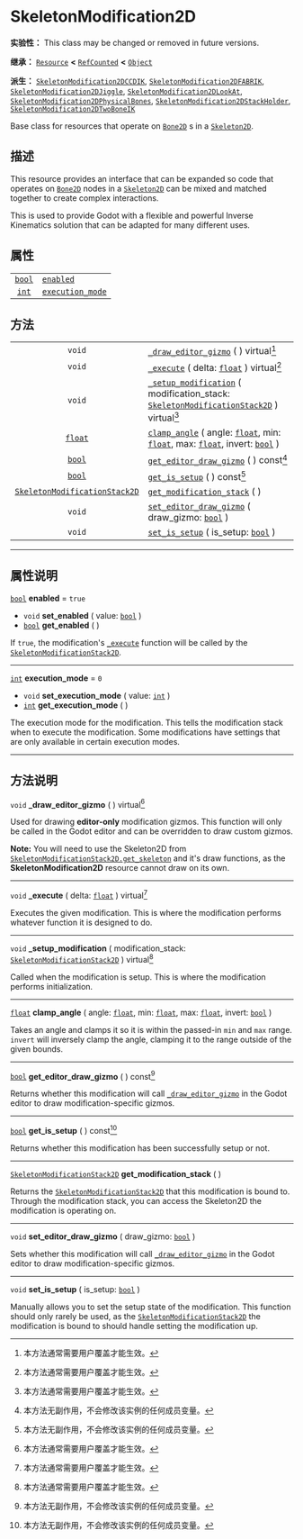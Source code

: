 <!-- ⚠ 请勿编辑本文件 ⚠ -->
<!-- 本文档使用脚本从 WeDot 引擎源码仓库生成。 -->
<!-- 生成脚本：https://github.com/WeDot-Engine/WeDot/tree/4.3/doc/tools/make_md.py； -->
<!-- 原文件：https://github.com/WeDot-Engine/WeDot/tree/4.3/doc/classes/SkeletonModification2D.xml。 -->

<div id="_class_skeletonmodification2d"></div>

# SkeletonModification2D

**实验性：** This class may be changed or removed in future versions.

**继承：** [`Resource`](class_resource.md) **<** [`RefCounted`](class_refcounted.md) **<** [`Object`](class_object.md)

**派生：** [`SkeletonModification2DCCDIK`](class_skeletonmodification2dccdik.md), [`SkeletonModification2DFABRIK`](class_skeletonmodification2dfabrik.md), [`SkeletonModification2DJiggle`](class_skeletonmodification2djiggle.md), [`SkeletonModification2DLookAt`](class_skeletonmodification2dlookat.md), [`SkeletonModification2DPhysicalBones`](class_skeletonmodification2dphysicalbones.md), [`SkeletonModification2DStackHolder`](class_skeletonmodification2dstackholder.md), [`SkeletonModification2DTwoBoneIK`](class_skeletonmodification2dtwoboneik.md)

Base class for resources that operate on [`Bone2D`](class_bone2d.md) s in a [`Skeleton2D`](class_skeleton2d.md).

## 描述

This resource provides an interface that can be expanded so code that operates on [`Bone2D`](class_bone2d.md) nodes in a [`Skeleton2D`](class_skeleton2d.md) can be mixed and matched together to create complex interactions.

This is used to provide Godot with a flexible and powerful Inverse Kinematics solution that can be adapted for many different uses.

## 属性

|||
|:-:|:--|
| [`bool`](class_bool.md) | [`enabled`](#class_skeletonmodification2d_property_enabled)               | ``true`` |
| [`int`](class_int.md)   | [`execution_mode`](#class_skeletonmodification2d_property_execution_mode) | ``0``    |

## 方法

|||
|:-:|:--|
| `void`                                                                | [`_draw_editor_gizmo`](class_skeletonmodification2dmd#class_skeletonmodification2d_private_method__draw_editor_gizmo) ( ) virtual[^virtual]                                                                                             |
| `void`                                                                | [`_execute`](class_skeletonmodification2dmd#class_skeletonmodification2d_private_method__execute) ( delta: [`float`](class_float.md) ) virtual[^virtual]                                                                                |
| `void`                                                                | [`_setup_modification`](class_skeletonmodification2dmd#class_skeletonmodification2d_private_method__setup_modification) ( modification_stack: [`SkeletonModificationStack2D`](class_skeletonmodificationstack2d.md) ) virtual[^virtual] |
| [`float`](class_float.md)                                             | [`clamp_angle`](class_skeletonmodification2dmd#class_skeletonmodification2d_method_clamp_angle) ( angle: [`float`](class_float.md), min: [`float`](class_float.md), max: [`float`](class_float.md), invert: [`bool`](class_bool.md) )   |
| [`bool`](class_bool.md)                                               | [`get_editor_draw_gizmo`](class_skeletonmodification2dmd#class_skeletonmodification2d_method_get_editor_draw_gizmo) ( ) const[^const]                                                                                                   |
| [`bool`](class_bool.md)                                               | [`get_is_setup`](class_skeletonmodification2dmd#class_skeletonmodification2d_method_get_is_setup) ( ) const[^const]                                                                                                                     |
| [`SkeletonModificationStack2D`](class_skeletonmodificationstack2d.md) | [`get_modification_stack`](class_skeletonmodification2dmd#class_skeletonmodification2d_method_get_modification_stack) ( )                                                                                                               |
| `void`                                                                | [`set_editor_draw_gizmo`](class_skeletonmodification2dmd#class_skeletonmodification2d_method_set_editor_draw_gizmo) ( draw_gizmo: [`bool`](class_bool.md) )                                                                             |
| `void`                                                                | [`set_is_setup`](class_skeletonmodification2dmd#class_skeletonmodification2d_method_set_is_setup) ( is_setup: [`bool`](class_bool.md) )                                                                                                 |

<!-- rst-class:: classref-section-separator -->

---

## 属性说明

<div id="_class_skeletonmodification2d_property_enabled"></div>

[`bool`](class_bool.md) **enabled** = ``true`` <div id="class_skeletonmodification2d_property_enabled"></div>

- `void` **set_enabled** ( value: [`bool`](class_bool.md) )
- [`bool`](class_bool.md) **get_enabled** ( )

If `true`, the modification's [`_execute`](#class_skeletonmodification2d_private_method__execute) function will be called by the [`SkeletonModificationStack2D`](class_skeletonmodificationstack2d.md).

<!-- rst-class:: classref-item-separator -->

---

<div id="_class_skeletonmodification2d_property_execution_mode"></div>

[`int`](class_int.md) **execution_mode** = ``0`` <div id="class_skeletonmodification2d_property_execution_mode"></div>

- `void` **set_execution_mode** ( value: [`int`](class_int.md) )
- [`int`](class_int.md) **get_execution_mode** ( )

The execution mode for the modification. This tells the modification stack when to execute the modification. Some modifications have settings that are only available in certain execution modes.

<!-- rst-class:: classref-section-separator -->

---

## 方法说明

<div id="_class_skeletonmodification2d_private_method__draw_editor_gizmo"></div>

`void` **_draw_editor_gizmo** ( ) virtual[^virtual]<div id="class_skeletonmodification2d_private_method__draw_editor_gizmo"></div>

Used for drawing **editor-only** modification gizmos. This function will only be called in the Godot editor and can be overridden to draw custom gizmos.

 **Note:** You will need to use the Skeleton2D from [`SkeletonModificationStack2D.get_skeleton`](#class_skeletonmodificationstack2d_method_get_skeleton) and it's draw functions, as the **SkeletonModification2D** resource cannot draw on its own.

<!-- rst-class:: classref-item-separator -->

---

<div id="_class_skeletonmodification2d_private_method__execute"></div>

`void` **_execute** ( delta: [`float`](class_float.md) ) virtual[^virtual]<div id="class_skeletonmodification2d_private_method__execute"></div>

Executes the given modification. This is where the modification performs whatever function it is designed to do.

<!-- rst-class:: classref-item-separator -->

---

<div id="_class_skeletonmodification2d_private_method__setup_modification"></div>

`void` **_setup_modification** ( modification_stack: [`SkeletonModificationStack2D`](class_skeletonmodificationstack2d.md) ) virtual[^virtual]<div id="class_skeletonmodification2d_private_method__setup_modification"></div>

Called when the modification is setup. This is where the modification performs initialization.

<!-- rst-class:: classref-item-separator -->

---

<div id="_class_skeletonmodification2d_method_clamp_angle"></div>

[`float`](class_float.md) **clamp_angle** ( angle: [`float`](class_float.md), min: [`float`](class_float.md), max: [`float`](class_float.md), invert: [`bool`](class_bool.md) )<div id="class_skeletonmodification2d_method_clamp_angle"></div>

Takes an angle and clamps it so it is within the passed-in `min` and `max` range. `invert` will inversely clamp the angle, clamping it to the range outside of the given bounds.

<!-- rst-class:: classref-item-separator -->

---

<div id="_class_skeletonmodification2d_method_get_editor_draw_gizmo"></div>

[`bool`](class_bool.md) **get_editor_draw_gizmo** ( ) const[^const]<div id="class_skeletonmodification2d_method_get_editor_draw_gizmo"></div>

Returns whether this modification will call [`_draw_editor_gizmo`](#class_skeletonmodification2d_private_method__draw_editor_gizmo) in the Godot editor to draw modification-specific gizmos.

<!-- rst-class:: classref-item-separator -->

---

<div id="_class_skeletonmodification2d_method_get_is_setup"></div>

[`bool`](class_bool.md) **get_is_setup** ( ) const[^const]<div id="class_skeletonmodification2d_method_get_is_setup"></div>

Returns whether this modification has been successfully setup or not.

<!-- rst-class:: classref-item-separator -->

---

<div id="_class_skeletonmodification2d_method_get_modification_stack"></div>

[`SkeletonModificationStack2D`](class_skeletonmodificationstack2d.md) **get_modification_stack** ( )<div id="class_skeletonmodification2d_method_get_modification_stack"></div>

Returns the [`SkeletonModificationStack2D`](class_skeletonmodificationstack2d.md) that this modification is bound to. Through the modification stack, you can access the Skeleton2D the modification is operating on.

<!-- rst-class:: classref-item-separator -->

---

<div id="_class_skeletonmodification2d_method_set_editor_draw_gizmo"></div>

`void` **set_editor_draw_gizmo** ( draw_gizmo: [`bool`](class_bool.md) )<div id="class_skeletonmodification2d_method_set_editor_draw_gizmo"></div>

Sets whether this modification will call [`_draw_editor_gizmo`](#class_skeletonmodification2d_private_method__draw_editor_gizmo) in the Godot editor to draw modification-specific gizmos.

<!-- rst-class:: classref-item-separator -->

---

<div id="_class_skeletonmodification2d_method_set_is_setup"></div>

`void` **set_is_setup** ( is_setup: [`bool`](class_bool.md) )<div id="class_skeletonmodification2d_method_set_is_setup"></div>

Manually allows you to set the setup state of the modification. This function should only rarely be used, as the [`SkeletonModificationStack2D`](class_skeletonmodificationstack2d.md) the modification is bound to should handle setting the modification up.

[^virtual]: 本方法通常需要用户覆盖才能生效。
[^const]: 本方法无副作用，不会修改该实例的任何成员变量。
[^vararg]: 本方法除了能接受在此处描述的参数外，还能够继续接受任意数量的参数。
[^constructor]: 本方法用于构造某个类型。
[^static]: 调用本方法无需实例，可直接使用类名进行调用。
[^operator]: 本方法描述的是使用本类型作为左操作数的有效运算符。
[^bitfield]: 这个值是由下列位标志构成位掩码的整数。
[^void]: 无返回值。
